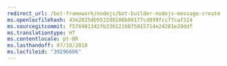 ```yaml
---
redirect_url: /bot-framework/nodejs/bot-builder-nodejs-message-create
ms.openlocfilehash: 43e2025db5522d8106b09177cd899fcc77caf324
ms.sourcegitcommit: f576981342fb3361216675815714e24281e20ddf
ms.translationtype: HT
ms.contentlocale: pt-BR
ms.lasthandoff: 07/18/2018
ms.locfileid: "39296606"
---
```

